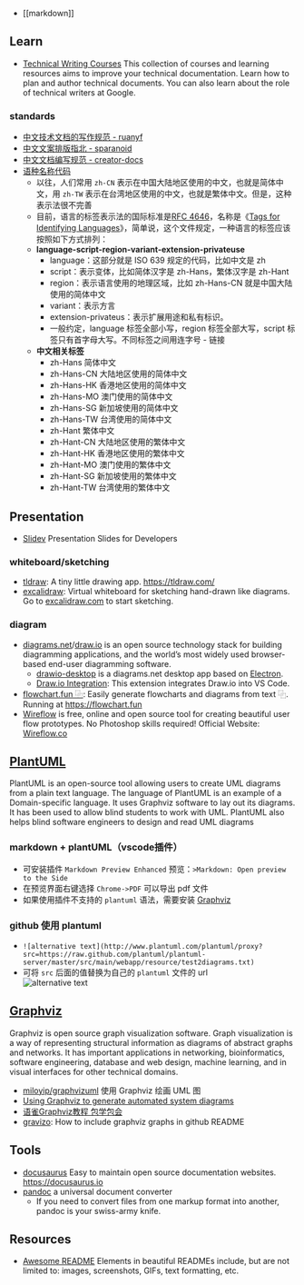 - [[markdown]]



## Learn
- [Technical Writing Courses](https://developers.google.com/tech-writing) This collection of courses and learning resources aims to improve your technical documentation. Learn how to plan and author technical documents. You can also learn about the role of technical writers at Google.

### standards
- [中文技术文档的写作规范 - ruanyf](https://github.com/ruanyf/document-style-guide)
- [中文文案排版指北 - sparanoid](https://github.com/sparanoid/chinese-copywriting-guidelines)
- [中文文档编写规范 - creator-docs](https://github.com/cocos-creator/creator-docs/blob/v2.2/zh/CONTRIBUTING.md)
- [语种名称代码](http://www.ruanyifeng.com/blog/2008/02/codes_for_language_names.html)
  - 以往，人们常用 `zh-CN` 表示在中国大陆地区使用的中文，也就是简体中文，用 `zh-TW` 表示在台湾地区使用的中文，也就是繁体中文。但是，这种表示法很不完善
  - 目前，语言的标签表示法的国际标准是[RFC 4646](https://www.ietf.org/rfc/rfc4646.txt)，名称是《[Tags for Identifying Languages](https://tools.ietf.org/html/bcp47)》，简单说，这个文件规定，一种语言的标签应该按照如下方式排列：
  - **language-script-region-variant-extension-privateuse**
    - language：这部分就是 ISO 639 规定的代码，比如中文是 zh
    - script：表示变体，比如简体汉字是 zh-Hans，繁体汉字是 zh-Hant
    - region：表示语言使用的地理区域，比如 zh-Hans-CN 就是中国大陆使用的简体中文
    - variant：表示方言
    - extension-privateus：表示扩展用途和私有标识。
    - 一般约定，language 标签全部小写，region 标签全部大写，script 标签只有首字母大写。不同标签之间用连字号 - 链接
  - **中文相关标签**
    - zh-Hans 简体中文
    - zh-Hans-CN 大陆地区使用的简体中文
    - zh-Hans-HK 香港地区使用的简体中文
    - zh-Hans-MO 澳门使用的简体中文
    - zh-Hans-SG 新加坡使用的简体中文
    - zh-Hans-TW 台湾使用的简体中文
    - zh-Hant 繁体中文
    - zh-Hant-CN 大陆地区使用的繁体中文
    - zh-Hant-HK 香港地区使用的繁体中文
    - zh-Hant-MO 澳门使用的繁体中文
    - zh-Hant-SG 新加坡使用的繁体中文
    - zh-Hant-TW 台湾使用的繁体中文



## Presentation
- [Slidev](https://github.com/slidevjs/slidev) Presentation Slides for Developers

### whiteboard/sketching
- [tldraw](https://github.com/Tldraw/Tldraw): A tiny little drawing app. https://tldraw.com/
- [excalidraw](https://github.com/excalidraw/excalidraw): Virtual whiteboard for sketching hand-drawn like diagrams. Go to [excalidraw.com](https://excalidraw.com/) to start sketching.

### diagram
- [diagrams.net](https://www.diagrams.net)/[draw.io](https://www.draw.io) is an open source technology stack for building diagramming applications, and the world’s most widely used browser-based end-user diagramming software.
  - [drawio-desktop](https://github.com/jgraph/drawio-desktop) is a diagrams.net desktop app based on [Electron](https://electronjs.org/).
  - [Draw.io Integration](https://marketplace.visualstudio.com/items?itemName=hediet.vscode-drawio): This extension integrates Draw.io into VS Code. 
- [flowchart.fun ⿻](https://github.com/tone-row/flowchart-fun): Easily generate flowcharts and diagrams from text ⿻. Running at https://flowchart.fun
- [Wireflow](https://github.com/vanila-io/wireflow) is free, online and open source tool for creating beautiful user flow prototypes. No Photoshop skills required! Official Website: [Wireflow.co](https://wireflow.co/)



## [PlantUML](http://plantuml.com/)
PlantUML is an open-source tool allowing users to create UML diagrams from a plain text language. The language of PlantUML is an example of a Domain-specific language. It uses Graphviz software to lay out its diagrams. It has been used to allow blind students to work with UML. PlantUML also helps blind software engineers to design and read UML diagrams

### markdown + plantUML（vscode插件）
- 可安装插件 `Markdown Preview Enhanced` 预览：`>Markdown: Open preview to the Side`
- 在预览界面右键选择 `Chrome->PDF` 可以导出 pdf 文件
- 如果使用插件不支持的 `plantuml` 语法，需要安装 [Graphviz](http://www.graphviz.org/download)

### github 使用 plantuml
- `![alternative text](http://www.plantuml.com/plantuml/proxy?src=https://raw.github.com/plantuml/plantuml-server/master/src/main/webapp/resource/test2diagrams.txt)`
- 可将 `src` 后面的值替换为自己的 `plantuml` 文件的 url  
![alternative text](http://www.plantuml.com/plantuml/proxy?src=https://raw.github.com/plantuml/plantuml-server/master/src/main/webapp/resource/test2diagrams.txt)



## [Graphviz](http://www.graphviz.org/)
Graphviz is open source graph visualization software. Graph visualization is a way of representing structural information as diagrams of abstract graphs and networks. It has important applications in networking, bioinformatics,  software engineering, database and web design, machine learning, and in visual interfaces for other technical domains. 
- [miloyip/graphvizuml](https://github.com/miloyip/graphvizuml) 使用 Graphviz 绘画 UML 图
- [Using Graphviz to generate automated system diagrams](https://developer.ibm.com/articles/au-aix-graphviz/)
- [语雀Graphviz教程 包学包会](https://www.yuque.com/wangdd/blog/llkmi5)
- [gravizo](https://github.com/TLmaK0/gravizo): How to include graphviz graphs in github README



## Tools
- [docusaurus](https://github.com/facebook/docusaurus) Easy to maintain open source documentation websites. https://docusaurus.io
- [pandoc](https://pandoc.org/) a universal document converter
  - If you need to convert files from one markup format into another, pandoc is your swiss-army knife.



## Resources
- [Awesome README](https://github.com/matiassingers/awesome-readme) Elements in beautiful READMEs include, but are not limited to: images, screenshots, GIFs, text formatting, etc.
